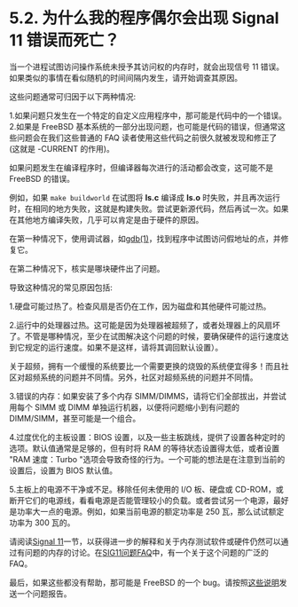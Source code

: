 # 5.2. 为什么我的程序偶尔会出现 Signal 11 错误而死亡？

当一个进程试图访问操作系统未授予其访问权的内存时，就会出现信号 11 错误。如果类似的事情在看似随机的时间间隔内发生，请开始调查其原因。

这些问题通常可归因于以下两种情况:

1.如果问题只发生在一个特定的自定义应用程序中，那可能是代码中的一个错误。
2.如果是 FreeBSD 基本系统的一部分出现问题，也可能是代码的错误，但通常这些问题会在我们这些普通的 FAQ 读者使用这些代码之前很久就被发现和修正了 (这就是 -CURRENT 的作用)。 

如果问题发生在编译程序时，但编译器每次进行的活动都会改变，这可能不是 FreeBSD 的错误。

例如，如果 `make buildworld` 在试图将 **ls.c** 编译成 **ls.o** 时失败，并且再次运行时，在相同的地方失败，这就是构建失败。尝试更新源代码，然后再试一次。如果在其他地方编译失败，几乎可以肯定是由于硬件的原因。

在第一种情况下，使用调试器，如[gdb(1)](https://www.freebsd.org/cgi/man.cgi?query=gdb&sektion=1&format=html)，找到程序中试图访问假地址的点，并修复它。

在第二种情况下，核实是哪块硬件出了问题。

导致这种情况的常见原因包括:

1.硬盘可能过热了。检查风扇是否仍在工作，因为磁盘和其他硬件可能过热。 

2.运行中的处理器过热。这可能是因为处理器被超频了，或者处理器上的风扇坏了。不管是哪种情况，至少在试图解决这个问题的时候，要确保硬件的运行速度达到它规定的运行速度。如果不是这样，请将其调回默认设置）。

关于超频，拥有一个缓慢的系统要比一个需要更换的烧毁的系统便宜得多！而且社区对超频系统的问题并不同情。另外，社区对超频系统的问题并不同情。

3.错误的内存：如果安装了多个内存 SIMM/DIMMS，请将它们全部拔出，并尝试用每个 SIMM 或 DIMM 单独运行机器，以便将问题缩小到有问题的 DIMM/SIMM，甚至可能是一个组合。 

4.过度优化的主板设置：BIOS 设置，以及一些主板跳线，提供了设置各种定时的选项。默认值通常是足够的，但有时将 RAM 的等待状态设置得太低，或者设置 "RAM 速度：Turbo "选项会导致奇怪的行为。一个可能的想法是在注意到当前的设置后，设置为 BIOS 默认值。

5.主板上的电源不干净或不足。移除任何未使用的 I/O 板、硬盘或 CD-ROM，或断开它们的电源线，看看电源是否能管理较小的负载。或者尝试另一个电源，最好是功率大一点的电源。例如，如果当前电源的额定功率是 250 瓦，那么试试额定功率为 300 瓦的。

请阅读[Signal 11](https://docs.freebsd.org/en/books/faq/#signal11)一节，以获得进一步的解释和关于内存测试软件或硬件仍然可以通过有问题的内存的讨论。在[SIG11问题FAQ](http://www.bitwizard.nl/sig11/)中，有一个关于这个问题的广泛的FAQ。

最后，如果这些都没有帮助，那可能是 FreeBSD 的一个 bug。请按照[这些说明](https://docs.freebsd.org/en/books/faq/#access-pr)发送一个问题报告。
